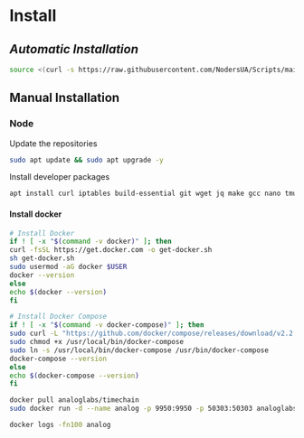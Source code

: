 # Install

## _**Automatic Installation**_

```bash
source <(curl -s https://raw.githubusercontent.com/NodersUA/Scripts/main/analog)
```

## **Manual Installation**

### Node

Update the repositories

```bash
sudo apt update && sudo apt upgrade -y
```

Install developer packages

```bash
apt install curl iptables build-essential git wget jq make gcc nano tmux htop nvme-cli pkg-config libssl-dev libleveldb-dev tar clang bsdmainutils ncdu unzip libleveldb-dev chrony -y
```

#### Install docker <a href="#install-docker" id="install-docker"></a>

```bash
# Install Docker
if ! [ -x "$(command -v docker)" ]; then
curl -fsSL https://get.docker.com -o get-docker.sh
sh get-docker.sh
sudo usermod -aG docker $USER
docker --version
else
echo $(docker --version)
fi
```

```bash
# Install Docker Compose
if ! [ -x "$(command -v docker-compose)" ]; then
sudo curl -L "https://github.com/docker/compose/releases/download/v2.2.3/docker-compose-$(uname -s)-$(uname -m)" -o /usr/local/bin/docker-compose 
sudo chmod +x /usr/local/bin/docker-compose 
sudo ln -s /usr/local/bin/docker-compose /usr/bin/docker-compose
docker-compose --version
else
echo $(docker-compose --version)
fi
```

```bash
docker pull analoglabs/timechain
sudo docker run -d --name analog -p 9950:9950 -p 50303:50303 analoglabs/timechain --base-path /data --unsafe-rpc-external --rpc-methods=Unsafe --name $MONIKER --telemetry-url='wss://telemetry.analog.one/submit 9'
```

```bash
docker logs -fn100 analog
```
